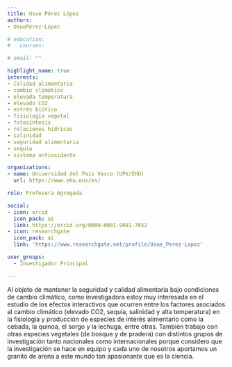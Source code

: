 ```yaml
---
title: Usue Pérez López
authors:
- UsuePérez-López

# education:
#   courses:

# email: ""

highlight_name: true
interests:
- Calidad alimentaria
- cambio climático
- elevada temperatura
- elevado CO2
- estrés biótico
- fisiología vegetal
- fotosíntesis
- relaciones hídricas
- salinidad
- seguridad alimentaria
- sequía
- sistema antioxidante

organizations:
- name: Universidad del País Vasco (UPV/EHU)
  url: https://www.ehu.eus/es/

role: Profesora Agregada

social:
- icon: orcid
  icon_pack: ai
  link: https://orcid.org/0000-0001-9081-7652
- icon: researchgate
  icon_pack: ai
  link: 'https://www.researchgate.net/profile/Usue_Perez-Lopez'

user_groups: 
  - Investigador Principal

---
```


Al objeto de mantener la seguridad y calidad alimentaria bajo condiciones de cambio climático, como investigadora estoy muy interesada en el estudio de los efectos interactivos que ocurren entre los factores asociados al cambio climático (elevado CO2, sequía, salinidad y alta temperatura) en la fisiología y producción de especies de interés alimentario como la cebada, la quinoa, el sorgo y la lechuga, entre otras. También trabajo con otras especies vegetales (de bosque y de pradera) con distintos grupos de investigación tanto nacionales como internacionales porque considero que la investigación se hace en equipo y cada uno de nosotros aportamos un granito de arena a este mundo tan apasionante que es la ciencia.
